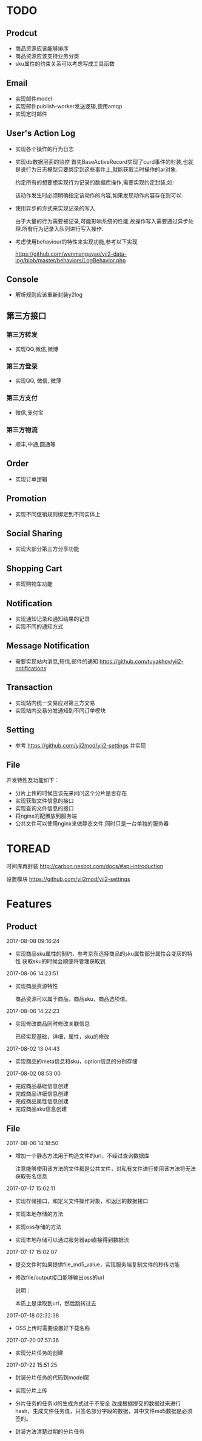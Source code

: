 # TODO

## Prodcut

* 商品资源应该能够排序
* 商品资源应该支持业务分类
* sku属性的约束关系可以考虑写成工具函数


## Email

* 实现邮件model
* 实现邮件publish-worker发送逻辑,使用amqp
* 实现定时邮件


## User's Action Log

* 实现各个操作的行为日志

* 实现db数据层面的监控
  首先BaseActiveRecord实现了curd事件的封装,也就是说行为日志模型只要绑定到这些事件上,就能获取当时操作的ar对象.

  约定所有的想要想实现行为记录的数据库操作,需要实现约定封装,如:

  该动作发生时必须明确指定该动作的内容,如果发现动作内容存在则可以.

* 使用异步的方式来实现记录的写入

  由于大量的行为需要被记录,可能影响系统的性能,故操作写入需要通过异步处理.所有行为记录入队列进行写入操作.

* 考虑使用behaviour的特性来实现功能,参考以下实现

  https://github.com/wenmangayao/yii2-data-log/blob/master/behaviors/LogBehavior.php

## Console

* 解析规则应该重新封装y2log

## 第三方接口

### 第三方转发

* 实现QQ,微信,微博

### 第三方登录

* 实现QQ, 微信, 微薄

### 第三方支付

* 微信,支付宝

### 第三方物流

* 顺丰,中通,圆通等

## Order

* 实现订单逻辑

## Promotion

* 实现不同促销规则绑定到不同实体上

## Social Sharing

* 实现大部分第三方分享功能

## Shopping Cart

* 实现购物车功能

## Notification

* 实现通知记录和通知结果的记录
* 实现不同的通知方式

## Message Notification

* 需要实现站内消息,短信,邮件的通知  https://github.com/tuyakhov/yii2-notifications

## Transaction

* 实现站内统一交易应对第三方交易
* 实现站内交易分发通知到不同订单模块

## Setting

* 参考 https://github.com/yii2mod/yii2-settings 并实现

## File

开发特性及功能如下：

* 分片上传的时候应该先来问问这个分片是否存在
* 实现获取文件信息的接口
* 实现查询文件信息的接口
* 将nginx的配置放到服务端
* 公共文件可以使用nginx来做静态文件,同时只是一台单独的服务器

# TOREAD

时间库再封装 http://carbon.nesbot.com/docs/#api-introduction

设置模块 https://github.com/yii2mod/yii2-settings

# Features

## Product
2017-08-08 09:16:24

* 实现商品sku属性的制约，参考京东选择商品的sku属性部分属性会变灰的特性
  获取sku的时候会顺便将管理获取到

2017-08-06 14:23:51

* 实现商品资源特性

  商品资源可以属于商品，商品sku，商品选项值。

2017-08-06 14:22:23

* 实现修改商品同时修改关联信息

  已经实现基础，详细，属性，sku的修改

2017-08-02 13:04:43

* 实现商品的meta信息和sku，option信息的分别存储

2017-08-02 08:53:00

* 完成商品基础信息创建
* 完成商品详细信息创建
* 完成商品属性信息创建
* 完成商品sku信息创建


## File

2017-08-06 14:18:50

* 增加一个静态方法用于构造文件的url，不经过查询数据库

  注意能够使用该方法的文件都是公共文件，对私有文件进行使用该方法将无法获取签名信息

2017-07-17 15:02:11

* 实现存储接口，和定义文件操作对象，和返回的数据接口


* 实现本地存储的方法
* 实现oss存储的方法
* 实现本地存储可以通过服务器api直接得到数据流

2017-07-17 15:02:07

* 提交文件时如果提供file_md5_value，实现服务端复制文件的秒传功能

* 修改file/output接口能够输出oss的url

  说明：

  本质上是读取到url，然后跳转过去

2017-07-18 02:32:38

* OSS上传时需要设置好下载名称

2017-07-20 07:57:36

* 实现分片任务的创建

2017-07-22 15:51:25

* 封装分片任务的代码到model层

* 实现分片上传

* 分片任务的任务id的生成方式过于不安全
  改成根据提交的数据过来进行hash，生成文件任务值，只签名部分字段的数据，其中文件md5数据是必须签的。

* 封装方法清楚过期的分片任务
